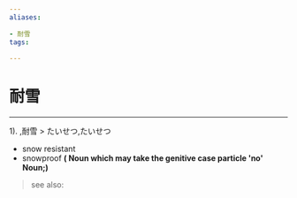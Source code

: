 ```yaml
---
aliases:
    
- 耐雪
tags:
    
---
```


# 耐雪
---
1).
,耐雪 > たいせつ,たいせつ

- snow resistant
- snowproof
**( Noun which may take the genitive case particle 'no' Noun;)**
> see also: 
            